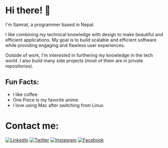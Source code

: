 # Hi there! 🙋

I'm Samrat, a programmer based in Nepal.

I like combining my technical knowledge with design to make beautiful and efficient applications. My goal is to build scalable and efficient software while providing engaging and flawless user experiences.

Outside of work, I'm interested in furthering my knowledge in the tech world. I also build many side projects (most of them are in private repositories).

## Fun Facts:

- I like coffee.
- One Piece is my favorite anime.
- I love using Mac after switching from Linux.

# Contact me:

[![LinkedIn](https://img.icons8.com/fluent/48/000000/linkedin.png)](https://www.linkedin.com/in/samratyeager)
[![Twitter](https://img.icons8.com/fluent/48/000000/twitter.png)](https://twitter.com/samratyeager)
[![Instagram](https://img.icons8.com/fluent/48/000000/instagram-new.png)](https://www.instagram.com/samratyeager)
[![Facebook](https://img.icons8.com/fluent/48/000000/facebook-new.png)](https://www.facebook.com/samratyeager)
